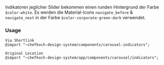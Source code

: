 Indikatoren jeglicher Slider bekommen einen runden Hintergrund der Farbe `$color-white`. Es werden die Material-Icons `navigate_before` & `navigate_next` in der Farbe `$color-corporate-green-dark` verwendet.

### Usage

    Via Shortlink
    @import "~chefkoch-design-system/components/carousel-indicators";
    
    Original Location
    @import "~chefkoch-design-system/app/components/carousel/indicators";
